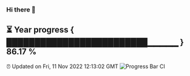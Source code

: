 ### Hi there 👋
⏳ Year progress { █████████████████████████▁▁▁▁▁ } 86.17 %
---
⏰ Updated on Fri, 11 Nov 2022 12:13:02 GMT
![Progress Bar CI](https://github.com/Moyi321/Moyi321/workflows/Progress%20Bar%20CI/badge.svg)
